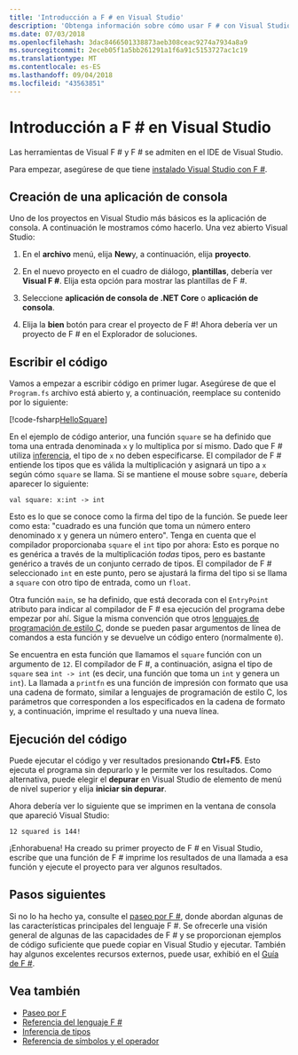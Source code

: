```yaml
---
title: 'Introducción a F # en Visual Studio'
description: 'Obtenga información sobre cómo usar F # con Visual Studio.'
ms.date: 07/03/2018
ms.openlocfilehash: 3dac8466501338873aeb308ceac9274a7934a8a9
ms.sourcegitcommit: 2eceb05f1a5bb261291a1f6a91c5153727ac1c19
ms.translationtype: MT
ms.contentlocale: es-ES
ms.lasthandoff: 09/04/2018
ms.locfileid: "43563851"
---
```

# <a name="get-started-with-f-in-visual-studio"></a>Introducción a F # en Visual Studio

Las herramientas de Visual F # y F # se admiten en el IDE de Visual Studio.

Para empezar, asegúrese de que tiene [instalado Visual Studio con F #](install-fsharp.md#install-f-with-visual-studio).

## <a name="creating-a-console-application"></a>Creación de una aplicación de consola

Uno de los proyectos en Visual Studio más básicos es la aplicación de consola.  A continuación le mostramos cómo hacerlo.  Una vez abierto Visual Studio:

1. En el **archivo** menú, elija **New**y, a continuación, elija **proyecto**.

2.  En el nuevo proyecto en el cuadro de diálogo, **plantillas**, debería ver **Visual F #**.  Elija esta opción para mostrar las plantillas de F #.

3. Seleccione **aplicación de consola de .NET Core** o **aplicación de consola**.

3. Elija la **bien** botón para crear el proyecto de F #!  Ahora debería ver un proyecto de F # en el Explorador de soluciones.

## <a name="writing-your-code"></a>Escribir el código

Vamos a empezar a escribir código en primer lugar.  Asegúrese de que el `Program.fs` archivo está abierto y, a continuación, reemplace su contenido por lo siguiente:

[!code-fsharp[HelloSquare](../../../samples/snippets/fsharp/getting-started/hello-square.fs)]

En el ejemplo de código anterior, una función `square` se ha definido que toma una entrada denominada `x` y lo multiplica por sí mismo.  Dado que F # utiliza [inferencia](../language-reference/type-inference.md), el tipo de `x` no deben especificarse.  El compilador de F # entiende los tipos que es válida la multiplicación y asignará un tipo a `x` según cómo `square` se llama.  Si se mantiene el mouse sobre `square`, debería aparecer lo siguiente:

```
val square: x:int -> int
```

Esto es lo que se conoce como la firma del tipo de la función.  Se puede leer como esta: "cuadrado es una función que toma un número entero denominado x y genera un número entero".  Tenga en cuenta que el compilador proporcionaba `square` el `int` tipo por ahora: Esto es porque no es genérica a través de la multiplicación *todas* tipos, pero es bastante genérico a través de un conjunto cerrado de tipos.  El compilador de F # seleccionado `int` en este punto, pero se ajustará la firma del tipo si se llama a `square` con otro tipo de entrada, como un `float`.

Otra función `main`, se ha definido, que está decorada con el `EntryPoint` atributo para indicar al compilador de F # esa ejecución del programa debe empezar por ahí.  Sigue la misma convención que otros [lenguajes de programación de estilo C](https://en.wikipedia.org/wiki/Entry_point#C_and_C.2B.2B), donde se pueden pasar argumentos de línea de comandos a esta función y se devuelve un código entero (normalmente `0`).

Se encuentra en esta función que llamamos el `square` función con un argumento de `12`.  El compilador de F #, a continuación, asigna el tipo de `square` sea `int -> int` (es decir, una función que toma un `int` y genera un `int`).  La llamada a `printfn` es una función de impresión con formato que usa una cadena de formato, similar a lenguajes de programación de estilo C, los parámetros que corresponden a los especificados en la cadena de formato y, a continuación, imprime el resultado y una nueva línea.

## <a name="running-your-code"></a>Ejecución del código

Puede ejecutar el código y ver resultados presionando **Ctrl**+**F5**.  Esto ejecuta el programa sin depurarlo y le permite ver los resultados.  Como alternativa, puede elegir el **depurar** en Visual Studio de elemento de menú de nivel superior y elija **iniciar sin depurar**.

Ahora debería ver lo siguiente que se imprimen en la ventana de consola que apareció Visual Studio:

```
12 squared is 144!
```

¡Enhorabuena!  Ha creado su primer proyecto de F # en Visual Studio, escribe que una función de F # imprime los resultados de una llamada a esa función y ejecute el proyecto para ver algunos resultados.

## <a name="next-steps"></a>Pasos siguientes

Si no lo ha hecho ya, consulte el [paseo por F #](../tour.md), donde abordan algunas de las características principales del lenguaje F #.  Se ofrecerle una visión general de algunas de las capacidades de F # y se proporcionan ejemplos de código suficiente que puede copiar en Visual Studio y ejecutar.  También hay algunos excelentes recursos externos, puede usar, exhibió en el [Guía de F #](../index.md).

## <a name="see-also"></a>Vea también

- [Paseo por F](../tour.md)
- [Referencia del lenguaje F #](../language-reference/index.md)
- [Inferencia de tipos](../language-reference/type-inference.md)
- [Referencia de símbolos y el operador](../language-reference/symbol-and-operator-reference/index.md)
